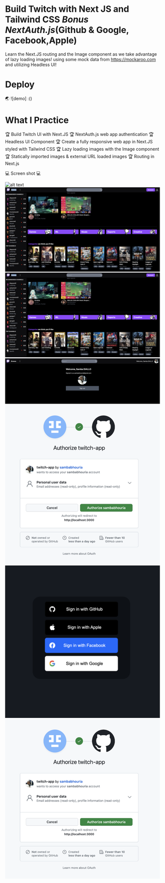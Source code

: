 # Build Twitch with Next JS and Tailwind CSS _Bonus NextAuth.js_(Github & Google, Facebook,Apple)

Learn the Next.JS routing and the Image component as we take advantage of lazy loading images!
using some mock data from https://mockaroo.com and utilizing Headless UI!

# Deploy

🌏 ![demo] :()

# What I Practice

🏆 Build Twitch UI with Next.JS
🏆 NextAuth.js web app authentication
🏆 Headless UI Component
🏆 Create a fully responsive web app in Next.JS styled with Tailwind CSS
🏆 Lazy loading images with the Image component
🏆 Statically imported images & external URL loaded images
🏆 Routing in Next.js

💻 Screen shot 💻

![alt text](0.gif)
![alt text](00.png)
![alt text](00.png)
![alt text](1.png)
![alt text](2.png)
![alt text](3.png)
![alt text](4.png)
